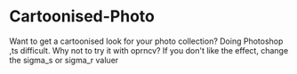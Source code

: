 # Cartoonised-Photo
Want to get a cartoonised look for your photo collection? Doing Photoshop ,ts difficult. Why not to try it with oprncv? If you don't like the effect, change the sigma_s or sigma_r valuer 
